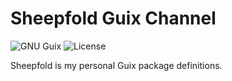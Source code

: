 # Sheepfold Guix Channel

![GNU Guix](https://img.shields.io/badge/GNU_Guix-Packaged-yellow)
![License](https://img.shields.io/github/license/dochang/sheepfold)

Sheepfold is my personal Guix package definitions.
